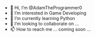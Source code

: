 - 👋 Hi, I’m @AdamTheProgrammer0
- 👀 I’m interested in Game Developing
- 🌱 I’m currently learning Python
- 💞️ I’m looking to collaborate on ...
- 📫 How to reach me ... coming soon ...

<!---
AdamTheProgrammer0/AdamTheProgrammer0 is a ✨ special ✨ repository because its `README.md` (this file) appears on your GitHub profile.
You can click the Preview link to take a look at your changes.
--->
